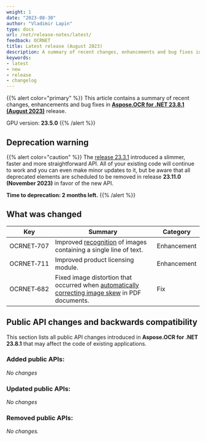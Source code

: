 ```yaml
---
weight: 1
date: "2023-08-30"
author: "Vladimir Lapin"
type: docs
url: /net/release-notes/latest/
feedback: OCRNET
title: Latest release (August 2023)
description: A summary of recent changes, enhancements and bug fixes in Aspose.OCR for .NET 23.8.1 (August 2023) release.
keywords:
- latest
- new
- release
- changelog
---
```


{{% alert color="primary" %}}
This article contains a summary of recent changes, enhancements and bug fixes in [**Aspose.OCR for .NET 23.8.1 (August 2023)**](https://www.nuget.org/packages/Aspose.OCR/23.8.1) release.

GPU version: **23.5.0**
{{% /alert %}}

## Deprecation warning

{{% alert color="caution" %}}
The [release 23.3.1](/ocr/net/aspose-ocr-for-net-23-3-1-release-notes/) introduced a slimmer, faster and more straightforward API. All of your existing code will continue to work and you can even make minor updates to it, but be aware that all deprecated elements are scheduled to be removed in release **23.11.0 (November 2023)** in favor of the new API.

**Time to deprecation: 2 months left.**
{{% /alert %}}

## What was changed

Key | Summary | Category
--- | ------- | --------
OCRNET&#8209;707 | Improved [recognition](/ocr/net/recognize-single-line/) of images containing a single line of text. | Enhancement
OCRNET&#8209;711 | Improved product licensing module. | Enhancement
OCRNET&#8209;682 | Fixed image distortion that occurred when [automatically correcting image skew](/ocr/net/deskew/#automatic-skew-correction) in PDF documents. | Fix

## Public API changes and backwards compatibility

This section lists all public API changes introduced in **Aspose.OCR for .NET 23.8.1** that may affect the code of existing applications.

### Added public APIs:

_No changes_

### Updated public APIs:

_No changes_

### Removed public APIs:

_No changes._
